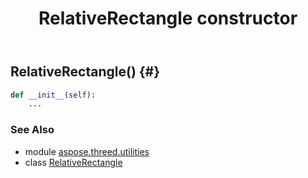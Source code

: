 ﻿---
title: RelativeRectangle constructor
second_title: Aspose.3D for Python via .NET API References
description: 
type: docs
weight: 10
url: /python-net/aspose.threed.utilities/relativerectangle/__init__/
is_root: false
---

## RelativeRectangle() {#}



```python
def __init__(self):
    ...
```





### See Also
* module [aspose.threed.utilities](../../)
* class [RelativeRectangle](/3d/python-net/aspose.threed.utilities/relativerectangle)
